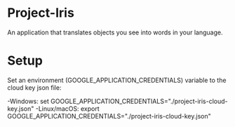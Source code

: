 # Project-Iris

An application that translates objects you see into words in your language. 

# Setup

Set an environment (GOOGLE_APPLICATION_CREDENTIALS) variable to the cloud key json file:

-Windows: set GOOGLE_APPLICATION_CREDENTIALS="./project-iris-cloud-key.json"
-Linux/macOS: export GOOGLE_APPLICATION_CREDENTIALS="./project-iris-cloud-key.json"